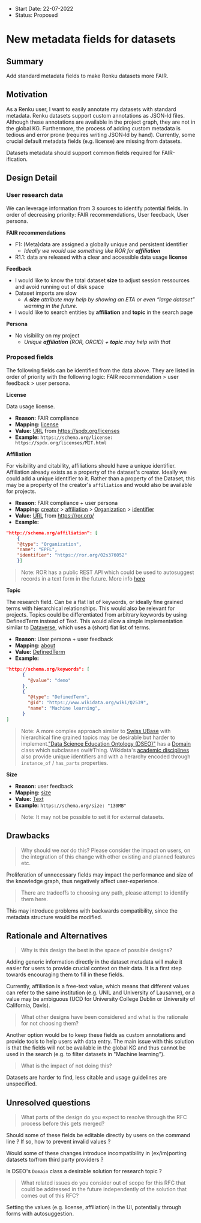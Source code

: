 - Start Date: 22-07-2022
- Status: Proposed

# New metadata fields for datasets

## Summary

Add standard metadata fields to make Renku datasets more FAIR.

## Motivation

As a Renku user, I want to easily annotate my datasets with standard metadata. Renku datasets support custom annotations as JSON-ld files. Although these annotations are available in the project graph, they are not in the global KG. Furthermore, the process of adding custom metadata is tedious and error prone (requires writing JSON-ld by hand). Currently, some crucial default metadata fields (e.g. license) are missing from datasets.

Datasets metadata should support common fields required for FAIR-ification.

## Design Detail

### User research data

We can leverage information from 3 sources to identify potential fields. In order of decreasing priority: FAIR recommendations, User feedback, User persona.

**FAIR recommendations**

* F1: (Meta)data are assigned a globally unique and persistent identifier
  + _Ideally we would use something like ROR for **affiliation**_
* R1.1: data are released with a clear and accessible data usage **license**

**Feedback**

* I would like to know the total dataset **size** to adjust session ressources and avoid running out of disk space
* Dataset imports are slow
  + _A **size** attribute may help by showing an ETA or even “large dataset” warning in the future._
* I would like to search entities by **affiliation** and **topic** in the search page

**Persona**

* No visibility on my project
  + _Unique **affiliation** (ROR, ORCID) + **topic** may help with that_

### Proposed fields

The following fields can be identified from the data above. They are listed in order of priority with the following logic: FAIR recommendation > user feedback > user persona.

**License**

Data usage license.

* **Reason:** FAIR compliance
* **Mapping:** [license](https://schema.org/license)
* **Value:** [URL](https://schema.org/URL) from https://spdx.org/licenses
* **Example:** `https://schema.org/license: https://spdx.org/licenses/MIT.html`

**Affiliation**

For visibility and citability, affiliations should have a unique identifier. Affiliation already exists as a property of the dataset's creator. Ideally we could add a unique identifier to it. Rather than a property of the Dataset, this may be a property of the creator's `affiliation` and would also be available for projects.

* **Reason:** FAIR compliance + user persona
* **Mapping:** [creator](https://schema.org/creator) > [affiliation](https://schema.org/affiliation) > [Organization](https://schema.org/Organization) > [identifier](https://schema.org/identifier)
* **Value:** [URL](https://schema.org/URL) from https://ror.org/
* **Example:**
```json
"http://schema.org/affiliation": [
    {
    "@type": "Organization",
    "name": "EPFL",
    "identifier": "https://ror.org/02s376052"
    }]
```

> Note: ROR has a public REST API which could be used to autosuggest records in a text form in the future. More info [here](https://ror.readme.io/docs/create-affiliation-selection-dropdowntypeahead-widgets)

**Topic**

The research field. Can be a flat list of keywords, or ideally fine grained terms with hierarchical relationships. This would also be relevant for projects. Topics could be differentiated from arbitrary keywords by using DefinedTerm instead of Text. This would allow a simple implementation similar to [Dataverse](https://demo.dataverse.org/dataverse/demo/search), which uses a (short) flat list of terms. 

* **Reason:** User persona + user feedback
* **Mapping:** [about](https://schema.org/keywords)
* **Value:** [DefinedTerm](https://schema.org/DefinedTerm)
* **Example:**

```json
"http://schema.org/keywords": [
      {
        "@value": "demo"
      },
      {
        "@type": "DefinedTerm",
        "@id": "https://www.wikidata.org/wiki/Q2539",
        "name": "Machine learning",
      }
]
```

> Note: A more complex approach similar to [Swiss UBase](https://www.swissubase.ch/en/) with hierarchical fine grained topics may be desirable but harder to implement.["Data Science Education Ontology (DSEO)"](https://fairsharing.org/FAIRsharing.7p0xdg) has a [Domain](https://bioportal.bioontology.org/ontologies/DSEO/?p=classes&conceptid=http%3A%2F%2Fbigdatau.org%2Fdseo%23domain) class which subclasses owl#Thing. Wikidata's [academic disciplines](https://www.wikidata.org/wiki/Q336) also provide unique identifiers and with a herarchy encoded through `instance_of` / `has_parts` properties.

**Size**

* **Reason:** user feedback
* **Mapping:** [size](https://schema.org/size)
* **Value:** [Text](https://schema.org/Text)
* **Example:** `https://schema.org/size: "130MB"`

> Note: It may not be possible to set it for external datasets.

## Drawbacks

> Why should we *not* do this? Please consider the impact on users,
on the integration of this change with other existing and planned features etc.

Proliferation of unnecessary fields may impact the performance and size of the knowledge graph, thus negatively affect user-experience.

> There are tradeoffs to choosing any path, please attempt to identify them here.

This may introduce problems with backwards compatibility, since the metadata structure would be modified.

## Rationale and Alternatives

> Why is this design the best in the space of possible designs?

Adding generic information directly in the dataset metadata will make it easier for users to provide crucial context on their data. It is a first step towards encouraging them to fill in these fields.

Currently, affiliation is a free-text value, which means that different values can refer to the same institution (e.g. UNIL and University of Lausanne), or a value may be ambiguous (UCD for University College Dublin or University of California, Davis).

> What other designs have been considered and what is the rationale for not choosing them?

Another option would be to keep these fields as custom annotations and provide tools to help users with data entry. The main issue with this solution is that the fields will not be available in the global KG and thus cannot be used in the search (e.g. to filter datasets in "Machine learning").

> What is the impact of not doing this?

Datasets are harder to find, less citable and usage guidelines are unspecified.

## Unresolved questions

> What parts of the design do you expect to resolve through the RFC process before this gets merged?

Should some of these fields be editable directly by users on the command line ? If so, how to prevent invalid values ?

Would some of these changes introduce incompatibility in (ex/im)porting datasets to/from third party providers ?

Is DSEO's `Domain` class a desirable solution for research topic ?

> What related issues do you consider out of scope for this RFC that could be addressed in the future independently of the solution that comes out of this RFC?

Setting the values (e.g. license, affiliation) in the UI, potentially through forms with autosuggestion.
